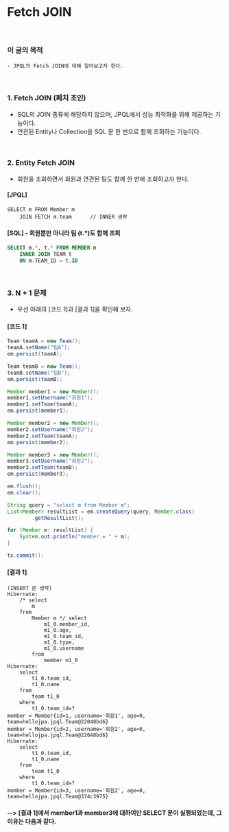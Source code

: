 # Fetch JOIN
<br/>

### 이 글의 목적
    - JPQL의 Fetch JOIN에 대해 알아보고자 한다.
<br/>

### 1. Fetch JOIN (페치 조인)
- SQL의 JOIN 종류에 해당하지 않으며, JPQL에서 성능 최적화를 위해 제공하는 기능이다.
- 연관된 Entity나 Collection을 SQL 문 한 번으로 함께 조회하는 기능이다.
<br/>

### 2. Entity Fetch JOIN
- 회원을 조회하면서 회원과 연관된 팀도 함께 한 번에 조회하고자 한다.
#### [JPQL]
```plaintext
SELECT m FROM Member m
    JOIN FETCH m.team      // INNER 생략
```
#### [SQL] - 회원뿐만 아니라 팀 (t.*)도 함께 조회
```sql
SELECT m.*, t.* FROM MEMBER m
    INNER JOIN TEAM t
    ON m.TEAM_ID = t.ID
```
<br/>

### 3. N + 1 문제
- 우선 아래의 [코드 1]과 [결과 1]을 확인해 보자.
#### [코드 1]
```java
Team teamA = new Team();
teamA.setName("팀A");
em.persist(teamA);

Team teamB = new Team();
teamB.setName("팀B");
em.persist(teamB);

Member member1 = new Member();
member1.setUsername("회원1");
member1.setTeam(teamA);
em.persist(member1);

Member member2 = new Member();
member2.setUsername("회원2");
member2.setTeam(teamA);
em.persist(member2);

Member member3 = new Member();
member3.setUsername("회원2");
member3.setTeam(teamB);
em.persist(member3);

em.flush();
em.clear();

String query = "select m from Member m";
List<Member> resultList = em.createQuery(query, Member.class)
        .getResultList();

for (Member m: resultList) {
    System.out.println("member = " + m);
}

tx.commit();
```
#### [결과 1]
```plaintext
(INSERT 문 생략)
Hibernate: 
    /* select
        m 
    from
        Member m */ select
            m1_0.member_id,
            m1_0.age,
            m1_0.team_id,
            m1_0.type,
            m1_0.username 
        from
            member m1_0
Hibernate: 
    select
        t1_0.team_id,
        t1_0.name 
    from
        team t1_0 
    where
        t1_0.team_id=?
member = Member{id=1, username='회원1', age=0, team=hellojpa.jpql.Team@22048bd6}
member = Member{id=2, username='회원2', age=0, team=hellojpa.jpql.Team@22048bd6}
Hibernate: 
    select
        t1_0.team_id,
        t1_0.name 
    from
        team t1_0 
    where
        t1_0.team_id=?
member = Member{id=3, username='회원2', age=0, team=hellojpa.jpql.Team@374c3975}
```
#### --> [결과 1]에서 member1과 member3에 대하여만 SELECT 문이 실행되었는데, 그 이유는 다음과 같다.
```plaintext

```
